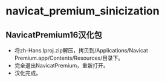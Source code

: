# navicat_premium_sinicization
## NavicatPremium16汉化包
- 将zh-Hans.lproj.zip解压，拷贝到/Applications/Navicat Premium.app/Contents/Resources/目录下。
- 完全退出NavicatPremium，重新打开。
- 汉化完成。
